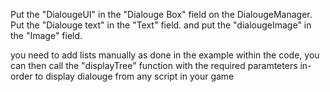 Put the "DialougeUI" in the "Dialouge Box" field on the DialougeManager.
Put the "Dialouge text" in the "Text" field.
and put the "dialougeImage" in the "Image" field.

you need to add lists manually as done in the example within the code, you can then call the "displayTree" function with the required paramteters in-order to display dialouge from any script in your game
